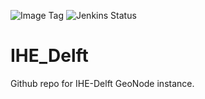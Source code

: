 ![Image Tag](https://img.shields.io/badge/Staging%20Image%20Tag:-0.0.8--0f42518--sta-blue.svg)
![Jenkins Status](https://img.shields.io/badge/Staging%20Jenkins%20Build%20Status:-FAILURE-red.svg)

# IHE_Delft

Github repo for IHE-Delft GeoNode instance.
